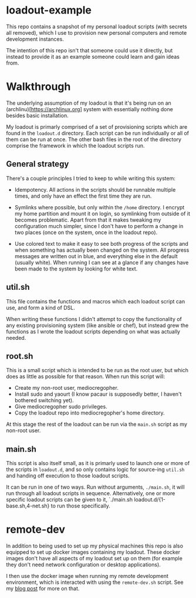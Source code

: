 # loadout-example

This repo contains a snapshot of my personal loadout scripts (with secrets all
removed), which I use to provision new personal computers and remote development
instances.

The intention of this repo isn't that someone could use it directly, but instead
to provide it as an example someone could learn and gain ideas from.

# Walkthrough

The underlying assumption of my loadout is that it's being run on an
(archlinu)[https://archlinux.org] system with essentially nothing done besides
basic installation.

My loadout is primarly comprised of a set of provisioning scripts which are
found in the `loadout.d` directory. Each script can be run individually or all
of them can be run at once. The other bash files in the root of the directory
comprise the framework in which the loadout scripts run.

## General strategy

There's a couple principles I tried to keep to while writing this system:

* Idempotency. All actions in the scripts should be runnable multiple times, and
  only have an effect the first time they are run.

* Symlinks where possible, but only within the `/home` directory. I
  encrypt my home partition and mount it on login, so symlinking from outside of
  it becomes problematic. Apart from that it makes tweaking my configuration
  much simpler, since I don't have to perform a change in two places (once on
  the system, once in the loadout repo).

* Use colored text to make it easy to see both progress of the scripts and when
  something has actually been changed on the system. All progress messages are
  written out in blue, and everything else in the default (usually white). When
  running I can see at a glance if any changes have been made to the system by
  looking for white text.

## util.sh

This file contains the functions and macros which each loadout script can use,
and form a kind of DSL.

When writing these functions I didn't attempt to copy the functionality of any
existing provisioning system (like ansible or chef), but instead grew the
functions as I wrote the loadout scripts depending on what was actually needed.

## root.sh

This is a small script which is intended to be run as the root user, but which
does as little as possible for that reason. When run this script will:

* Create my non-root user, mediocregopher.
* Install sudo and yaourt (I know pacaur is supposedly better, I haven't
  bothered switching yet).
* Give mediocregopher sudo privileges.
* Copy the loadout repo into mediocregopher's home directory.

At this stage the rest of the loadout can be run via the `main.sh` script as my
non-root user.

## main.sh

This script is also itself small, as it is primarly used to launch one or more
of the scripts in `loadout.d`, and so only contains logic for source-ing
`util.sh` and handing off execution to those loadout scripts.

It can be run in one of two ways. Run without arguments, `./main.sh`, it will
run through all loadout scripts in sequence. Alternatively, one or more specific
loadout scripts can be given to it, `./main.sh loadout.d/{1-base.sh,4-net.sh} to
run those specifically.

# remote-dev

In addition to being used to set up my physical machines this repo is also
equipped to set up docker images containing my loadout. These docker images
don't have all aspects of my loadout set up on them (for example they don't need
network configuration or desktop applications).

I then use the docker image when running my remote development environment,
which is interacted with using the `remote-dev.sh` script. See my [blog
post](TODO) for more on that.
